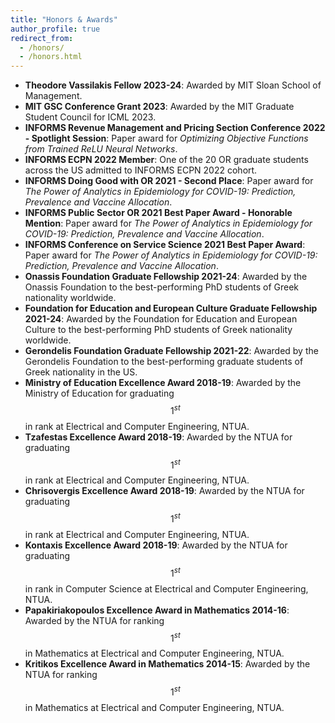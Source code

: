 ```yaml
---
title: "Honors & Awards"
author_profile: true
redirect_from: 
  - /honors/
  - /honors.html
---
```


- **Theodore Vassilakis Fellow 2023-24**: Awarded by MIT Sloan School of Management.
- **MIT GSC Conference Grant 2023**: Awarded by the MIT Graduate Student Council for ICML 2023.
- **INFORMS Revenue Management and Pricing Section Conference 2022 - Spotlight Session**: Paper award for *Optimizing Objective Functions from Trained ReLU Neural Networks*.
- **INFORMS ECPN 2022 Member**: One of the 20 OR graduate students across the US admitted to INFORMS ECPN 2022 cohort.
- **INFORMS Doing Good with OR 2021 - Second Place**: Paper award for *The Power of Analytics in Epidemiology for COVID-19: Prediction, Prevalence and Vaccine Allocation*.
- **INFORMS Public Sector OR 2021 Best Paper Award - Honorable Mention**: Paper award for *The Power of Analytics in Epidemiology for COVID-19: Prediction, Prevalence and Vaccine Allocation*.
- **INFORMS Conference on Service Science 2021 Best Paper Award**: Paper award for *The Power of Analytics in Epidemiology for COVID-19: Prediction, Prevalence and Vaccine Allocation*.
- **Onassis Foundation Graduate Fellowship 2021-24**: Awarded by the Onassis Foundation to the best-performing PhD students of Greek nationality worldwide.
- **Foundation for Education and European Culture Graduate Fellowship 2021-24**: Awarded by the Foundation for Education and European Culture to the best-performing PhD students of Greek nationality worldwide.
- **Gerondelis Foundation Graduate Fellowship 2021-22**: Awarded by the Gerondelis Foundation to the best-performing graduate students of Greek nationality in the US.
- **Ministry of Education Excellence Award 2018-19**: Awarded by the Ministry of Education for graduating $$1^{st}$$ in rank at Electrical and Computer Engineering, NTUA.
- **Tzafestas Excellence Award 2018-19**: Awarded by the NTUA for graduating $$1^{st}$$ in rank at Electrical and Computer Engineering, NTUA.
- **Chrisovergis Excellence Award 2018-19**: Awarded by the NTUA for graduating $$1^{st}$$ in rank at Electrical and Computer Engineering, NTUA.
- **Kontaxis Excellence Award 2018-19**: Awarded by the NTUA for graduating $$1^{st}$$ in rank in Computer Science at Electrical and Computer Engineering, NTUA.
- **Papakiriakopoulos Excellence Award in Mathematics 2014-16**: Awarded by the NTUA for ranking $$1^{st}$$ in Mathematics at Electrical and Computer Engineering, NTUA.
- **Kritikos Excellence Award in Mathematics 2014-15**: Awarded by the NTUA for ranking $$1^{st}$$ in Mathematics at Electrical and Computer Engineering, NTUA.
